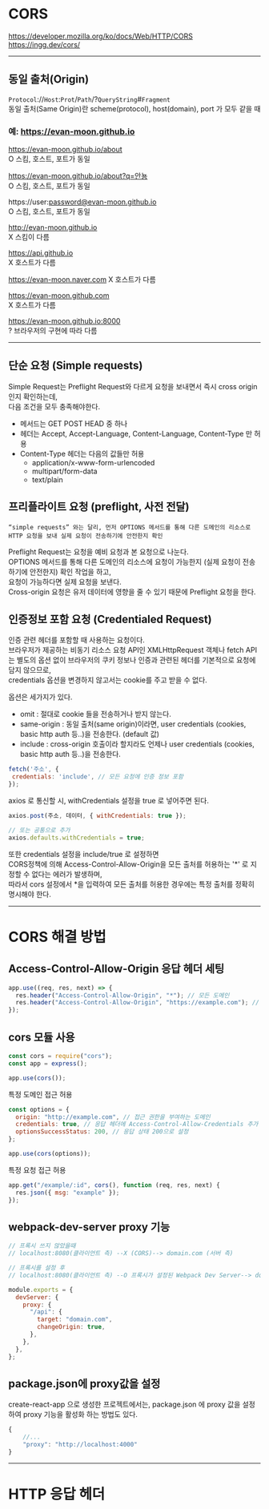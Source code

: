 # CORS  
https://developer.mozilla.org/ko/docs/Web/HTTP/CORS  
https://ingg.dev/cors/   


-----


## 동일 출처(Origin)  
`Protocol`://`Host`:`Prot`/`Path`/?`QueryString`#`Fragment`  
동일 출처(Same Origin)란 scheme(protocol), host(domain), port 가 모두 같을 때  

### 예: https://evan-moon.github.io    
https://evan-moon.github.io/about	
O	스킴, 호스트, 포트가 동일

https://evan-moon.github.io/about?q=안뇽	
O	스킴, 호스트, 포트가 동일

https://user:password@evan-moon.github.io	
O	스킴, 호스트, 포트가 동일

http://evan-moon.github.io	
X	스킴이 다름

https://api.github.io	
X	호스트가 다름

https://evan-moon.naver.com	
X	호스트가 다름

https://evan-moon.github.com	
X	호스트가 다름

https://evan-moon.github.io:8000	
?	브라우저의 구현에 따라 다름


-----


## 단순 요청 (Simple requests)
Simple Request는 Preflight Request와 다르게 요청을 보내면서 즉시 cross origin인지 확인하는데,  
다음 조건을 모두 충족해야한다.

- 메서드는 GET POST HEAD 중 하나
- 헤더는 Accept, Accept-Language, Content-Language, Content-Type 만 허용
- Content-Type 헤더는 다음의 값들만 허용
    - application/x-www-form-urlencoded
    - multipart/form-data
    - text/plain


## 프리플라이트 요청 (preflight, 사전 전달)
`“simple requests” 와는 달리, 먼저 OPTIONS 메서드를 통해 다른 도메인의 리소스로 HTTP 요청을 보내 실제 요청이 전송하기에 안전한지 확인`  

Preflight Request는 요청을 예비 요청과 본 요청으로 나눈다.  
OPTIONS 메서드를 통해 다른 도메인의 리소스에 요청이 가능한지 (실제 요청이 전송하기에 안전한지) 확인 작업을 하고,  
요청이 가능하다면 실제 요청을 보낸다.  
Cross-origin 요청은 유저 데이터에 영향을 줄 수 있기 때문에 Preflight 요청을 한다.   


## 인증정보 포함 요청 (Credentialed Request)
인증 관련 헤더를 포함할 때 사용하는 요청이다.  
브라우저가 제공하는 비동기 리소스 요청 API인 XMLHttpRequest 객체나 fetch API는 별도의 옵션 없이 브라우저의 쿠키 정보나 인증과 관련된 헤더를 기본적으로 요청에 담지 않으므로,    
credentials 옵션을 변경하지 않고서는 cookie를 주고 받을 수 없다.  

옵션은 세가지가 있다.  
- omit : 절대로 cookie 들을 전송하거나 받지 않는다.
- same-origin : 동일 출처(same origin)이라면, user credentials (cookies, basic http auth 등..)을 전송한다. (default 값)
- include : cross-origin 호출이라 할지라도 언제나 user credentials (cookies, basic http auth 등..)을 전송한다.

```javascript
fetch('주소', {
 credentials: 'include', // 모든 요청에 인증 정보 포함
});
```
axios 로 통신할 시, withCredentials 설정을 true 로 넣어주면 된다.  
```javascript
axios.post(주소, 데이터, { withCredentials: true });

// 또는 공통으로 추가
axios.defaults.withCredentials = true;
```
또한 credentials 설정을 include/true 로 설정하면  
CORS정책에 의해 Access-Control-Allow-Origin을 모든 출처를 허용하는 '*' 로 지정할 수 없다는 에러가 발생하며,  
따라서 cors 설정에서 *을 입력하여 모든 출처를 허용한 경우에는 특정 출처를 정확히 명시해야 한다.  

-----

# CORS 해결 방법
## Access-Control-Allow-Origin 응답 헤더 세팅
```javascript
app.use((req, res, next) => {
  res.header("Access-Control-Allow-Origin", "*"); // 모든 도메인
  res.header("Access-Control-Allow-Origin", "https://example.com"); // 특정 도메인
});
```

## cors 모듈 사용
```javascript
const cors = require("cors");
const app = express();

app.use(cors());
```
특정 도메인 접근 허용
```javascript
const options = {
  origin: "http://example.com", // 접근 권한을 부여하는 도메인
  credentials: true, // 응답 헤더에 Access-Control-Allow-Credentials 추가
  optionsSuccessStatus: 200, // 응답 상태 200으로 설정
};

app.use(cors(options));
```
특정 요청 접근 허용
```javascript
app.get("/example/:id", cors(), function (req, res, next) {
  res.json({ msg: "example" });
});
```

## webpack-dev-server proxy 기능
```javascript
// 프록시 쓰지 않았을때
// localhost:8080(클라이언트 측) --X (CORS)--> domain.com (서버 측)

// 프록시를 설정 후
// localhost:8080(클라이언트 측) --O 프록시가 설정된 Webpack Dev Server--> domain.com (서버 측)

module.exports = {
  devServer: {
    proxy: {
      "/api": {
        target: "domain.com",
        changeOrigin: true,
      },
    },
  },
};
```

## package.json에 proxy값을 설정
create-react-app 으로 생성한 프로젝트에서는, package.json 에 proxy 값을 설정하여 proxy 기능을 활성화 하는 방법도 있다.  
```javascript
{
    //...
    "proxy": "http://localhost:4000"
}
```

-----

# HTTP 응답 헤더


